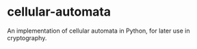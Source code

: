 # cellular-automata
An implementation of cellular automata in Python, for later use in cryptography.
